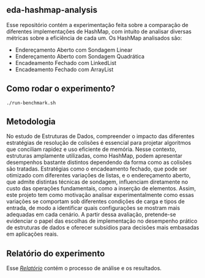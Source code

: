 ## eda-hashmap-analysis

Esse repositório contém a experimentação feita sobre a comparação de diferentes implementações de HashMap, com intuito de analisar diversas métricas sobre a eficiência de cada um. Os HashMap analisados são:
* Endereçamento Aberto com Sondagem Linear
* Endereçamento Aberto com Sondagem Quadrática
* Encadeamento Fechado com LinkedList
* Encadeamento Fechado com ArrayList

## Como rodar o experimento?
```
./run-benchmark.sh
```

## Metodologia

No estudo de Estruturas de Dados, compreender o impacto das diferentes estratégias de resolução de colisões é essencial para projetar algoritmos que conciliam rapidez e uso eficiente de memória. Nesse contexto, estruturas amplamente utilizadas, como HashMap, podem apresentar desempenhos bastante distintos dependendo da forma como as colisões são tratadas. Estratégias como o encadeamento fechado, que pode ser otimizado com diferentes variações de listas, e o endereçamento aberto, que admite distintas técnicas de sondagem, influenciam diretamente no custo das operações fundamentais, como a inserção de elementos. Assim, este projeto tem como motivação analisar experimentalmente como essas variações se comportam sob diferentes condições de carga e tipos de entrada, de modo a identificar quais configurações se mostram mais adequadas em cada cenário. A partir dessa avaliação, pretende-se evidenciar o papel das escolhas de implementação no desempenho prático de estruturas de dados e oferecer subsídios para decisões mais embasadas em aplicações reais.


## Relatório do experimento
Esse [_Relatório_](https://docs.google.com/document/d/1McAgqlTyzA-5fwfJNOPwc6OmLkhDPfAJob9Lm05y2U4/edit?tab=t.0) contém o processo de análise e os resultados.
